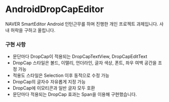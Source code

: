 # AndroidDropCapEditor
NAVER SmartEditor Android 인턴근무를 하며 진행한 개인 프로젝트 과제입니다.
사내 허락을 구하고 올립니다.

### 구현 사항
 - 문단마다 DropCap이 적용되는 DropCapTextView, DropCapEditText
 - DropCap 스타일은 볼드, 이탤리, 언더라인, 글자 색상, 폰트, 좌우 여백 공간을 조정 가능
 - 적용도 스타일은 Selection 이후 동적으로 수정 가능
 - DropCap의 글자수 자유롭게 지정 가능
 - DropCap에 이모티콘과 일반 글자 모두 호환
 - 문단마다 적용되는 DropCap 효과는 Span을 이용해 구현했습니다.
